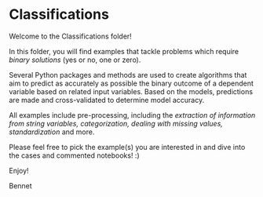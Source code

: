 # Classifications
Welcome to the Classifications folder!

In this folder, you will find examples that tackle problems which require <em>binary solutions</em> (yes or no, one or zero).

Several Python packages and methods are used to create algorithms that aim to predict as accurately as possible the binary outcome of a dependent variable based on related input variables. Based on the models, predictions are made and cross-validated to determine model accuracy.

All examples include pre-processing, including the <em>extraction of information from string variables, categorization, dealing with missing values, standardization</em> and more.

Please feel free to pick the example(s) you are interested in and dive into the cases and commented notebooks! :)

Enjoy!

Bennet
